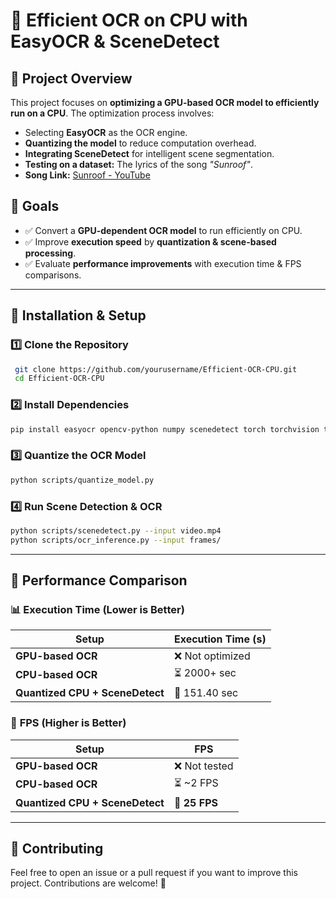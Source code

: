 # 🚀 Efficient OCR on CPU with EasyOCR & SceneDetect

## 📌 Project Overview
This project focuses on **optimizing a GPU-based OCR model to efficiently run on a CPU**. The optimization process involves:
- Selecting **EasyOCR** as the OCR engine.
- **Quantizing the model** to reduce computation overhead.
- **Integrating SceneDetect** for intelligent scene segmentation.
- **Testing on a dataset:** The lyrics of the song *"Sunroof"*.
- **Song Link:** [Sunroof - YouTube](https://www.youtube.com/watch?v=cWUt8UZunOE)

## 🎯 Goals
- ✅ Convert a **GPU-dependent OCR model** to run efficiently on CPU.
- ✅ Improve **execution speed** by **quantization & scene-based processing**.
- ✅ Evaluate **performance improvements** with execution time & FPS comparisons.

---

## 🔧 Installation & Setup
### 1️⃣ Clone the Repository
```sh
 git clone https://github.com/yourusername/Efficient-OCR-CPU.git
 cd Efficient-OCR-CPU
```

### 2️⃣ Install Dependencies
```sh
pip install easyocr opencv-python numpy scenedetect torch torchvision torchaudio
```

### 3️⃣ Quantize the OCR Model
```sh
python scripts/quantize_model.py
```

### 4️⃣ Run Scene Detection & OCR
```sh
python scripts/scenedetect.py --input video.mp4
python scripts/ocr_inference.py --input frames/
```

---

## 🚀 Performance Comparison
### 📊 **Execution Time (Lower is Better)**
| Setup                        | Execution Time (s) |
|------------------------------|--------------------|
| **GPU-based OCR**            | ❌ Not optimized  |
| **CPU-based OCR**            | ⏳ 2000+ sec      |
| **Quantized CPU + SceneDetect** | 🚀 151.40 sec  |

### 🎥 **FPS (Higher is Better)**
| Setup                        | FPS  |
|------------------------------|------|
| **GPU-based OCR**            | ❌ Not tested |
| **CPU-based OCR**            | ⏳ ~2 FPS     |
| **Quantized CPU + SceneDetect** | 🚀 **25 FPS** |

---

## 🤝 Contributing
Feel free to open an issue or a pull request if you want to improve this project. Contributions are welcome! 🚀
